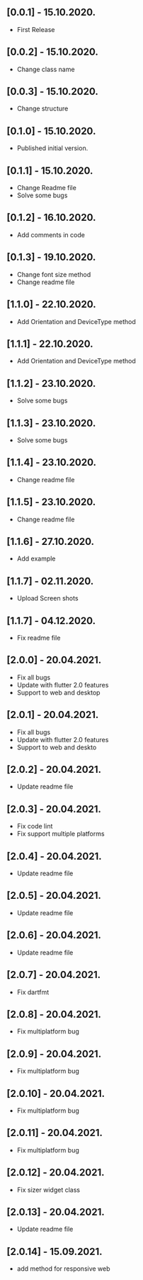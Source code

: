 ## [0.0.1] - 15.10.2020.

* First Release

## [0.0.2] - 15.10.2020.

* Change class name

## [0.0.3] - 15.10.2020.

* Change structure

## [0.1.0] - 15.10.2020.

* Published initial version.

## [0.1.1] - 15.10.2020.

* Change Readme file
* Solve some bugs

## [0.1.2] - 16.10.2020.

* Add comments in code

## [0.1.3] - 19.10.2020.

* Change font size method 
* Change readme file

## [1.1.0] - 22.10.2020.

* Add Orientation and DeviceType method

## [1.1.1] - 22.10.2020.

* Add Orientation and DeviceType method

## [1.1.2] - 23.10.2020.

* Solve some bugs

## [1.1.3] - 23.10.2020.

* Solve some bugs

## [1.1.4] - 23.10.2020.

* Change readme file

## [1.1.5] - 23.10.2020.

* Change readme file

## [1.1.6] - 27.10.2020.

* Add example

## [1.1.7] - 02.11.2020.

* Upload Screen shots

## [1.1.7] - 04.12.2020.

* Fix readme file

## [2.0.0] - 20.04.2021.

* Fix all bugs
* Update with flutter 2.0 features
* Support to web and desktop

## [2.0.1] - 20.04.2021.

* Fix all bugs
* Update with flutter 2.0 features
* Support to web and deskto

## [2.0.2] - 20.04.2021.

* Update readme file

## [2.0.3] - 20.04.2021.

* Fix code lint
* Fix support multiple platforms

## [2.0.4] - 20.04.2021.

* Update readme file

## [2.0.5] - 20.04.2021.

* Update readme file

## [2.0.6] - 20.04.2021.

* Update readme file

## [2.0.7] - 20.04.2021.

* Fix dartfmt

## [2.0.8] - 20.04.2021.

* Fix multiplatform bug

## [2.0.9] - 20.04.2021.

* Fix multiplatform bug

## [2.0.10] - 20.04.2021.

* Fix multiplatform bug

## [2.0.11] - 20.04.2021.

* Fix multiplatform bug

## [2.0.12] - 20.04.2021.

* Fix sizer widget class

## [2.0.13] - 20.04.2021.

* Update readme file

## [2.0.14] - 15.09.2021.

* add method for responsive web
